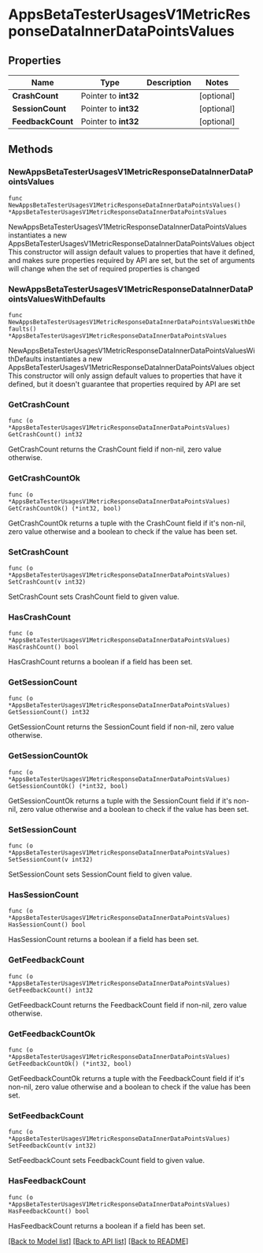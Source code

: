 # AppsBetaTesterUsagesV1MetricResponseDataInnerDataPointsValues

## Properties

Name | Type | Description | Notes
------------ | ------------- | ------------- | -------------
**CrashCount** | Pointer to **int32** |  | [optional] 
**SessionCount** | Pointer to **int32** |  | [optional] 
**FeedbackCount** | Pointer to **int32** |  | [optional] 

## Methods

### NewAppsBetaTesterUsagesV1MetricResponseDataInnerDataPointsValues

`func NewAppsBetaTesterUsagesV1MetricResponseDataInnerDataPointsValues() *AppsBetaTesterUsagesV1MetricResponseDataInnerDataPointsValues`

NewAppsBetaTesterUsagesV1MetricResponseDataInnerDataPointsValues instantiates a new AppsBetaTesterUsagesV1MetricResponseDataInnerDataPointsValues object
This constructor will assign default values to properties that have it defined,
and makes sure properties required by API are set, but the set of arguments
will change when the set of required properties is changed

### NewAppsBetaTesterUsagesV1MetricResponseDataInnerDataPointsValuesWithDefaults

`func NewAppsBetaTesterUsagesV1MetricResponseDataInnerDataPointsValuesWithDefaults() *AppsBetaTesterUsagesV1MetricResponseDataInnerDataPointsValues`

NewAppsBetaTesterUsagesV1MetricResponseDataInnerDataPointsValuesWithDefaults instantiates a new AppsBetaTesterUsagesV1MetricResponseDataInnerDataPointsValues object
This constructor will only assign default values to properties that have it defined,
but it doesn't guarantee that properties required by API are set

### GetCrashCount

`func (o *AppsBetaTesterUsagesV1MetricResponseDataInnerDataPointsValues) GetCrashCount() int32`

GetCrashCount returns the CrashCount field if non-nil, zero value otherwise.

### GetCrashCountOk

`func (o *AppsBetaTesterUsagesV1MetricResponseDataInnerDataPointsValues) GetCrashCountOk() (*int32, bool)`

GetCrashCountOk returns a tuple with the CrashCount field if it's non-nil, zero value otherwise
and a boolean to check if the value has been set.

### SetCrashCount

`func (o *AppsBetaTesterUsagesV1MetricResponseDataInnerDataPointsValues) SetCrashCount(v int32)`

SetCrashCount sets CrashCount field to given value.

### HasCrashCount

`func (o *AppsBetaTesterUsagesV1MetricResponseDataInnerDataPointsValues) HasCrashCount() bool`

HasCrashCount returns a boolean if a field has been set.

### GetSessionCount

`func (o *AppsBetaTesterUsagesV1MetricResponseDataInnerDataPointsValues) GetSessionCount() int32`

GetSessionCount returns the SessionCount field if non-nil, zero value otherwise.

### GetSessionCountOk

`func (o *AppsBetaTesterUsagesV1MetricResponseDataInnerDataPointsValues) GetSessionCountOk() (*int32, bool)`

GetSessionCountOk returns a tuple with the SessionCount field if it's non-nil, zero value otherwise
and a boolean to check if the value has been set.

### SetSessionCount

`func (o *AppsBetaTesterUsagesV1MetricResponseDataInnerDataPointsValues) SetSessionCount(v int32)`

SetSessionCount sets SessionCount field to given value.

### HasSessionCount

`func (o *AppsBetaTesterUsagesV1MetricResponseDataInnerDataPointsValues) HasSessionCount() bool`

HasSessionCount returns a boolean if a field has been set.

### GetFeedbackCount

`func (o *AppsBetaTesterUsagesV1MetricResponseDataInnerDataPointsValues) GetFeedbackCount() int32`

GetFeedbackCount returns the FeedbackCount field if non-nil, zero value otherwise.

### GetFeedbackCountOk

`func (o *AppsBetaTesterUsagesV1MetricResponseDataInnerDataPointsValues) GetFeedbackCountOk() (*int32, bool)`

GetFeedbackCountOk returns a tuple with the FeedbackCount field if it's non-nil, zero value otherwise
and a boolean to check if the value has been set.

### SetFeedbackCount

`func (o *AppsBetaTesterUsagesV1MetricResponseDataInnerDataPointsValues) SetFeedbackCount(v int32)`

SetFeedbackCount sets FeedbackCount field to given value.

### HasFeedbackCount

`func (o *AppsBetaTesterUsagesV1MetricResponseDataInnerDataPointsValues) HasFeedbackCount() bool`

HasFeedbackCount returns a boolean if a field has been set.


[[Back to Model list]](../README.md#documentation-for-models) [[Back to API list]](../README.md#documentation-for-api-endpoints) [[Back to README]](../README.md)


